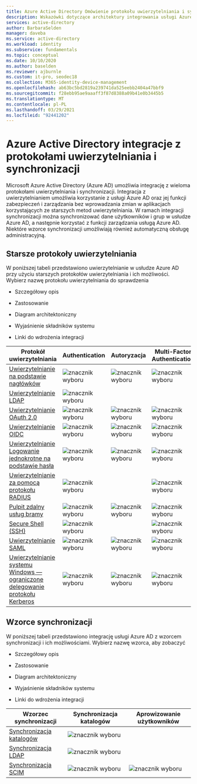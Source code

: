 ```yaml
---
title: Azure Active Directory Omówienie protokołu uwierzytelniania i synchronizacji
description: Wskazówki dotyczące architektury integrowania usługi Azure AD ze starszymi protokołami uwierzytelniania i wzorcami synchronizacji
services: active-directory
author: BarbaraSelden
manager: daveba
ms.service: active-directory
ms.workload: identity
ms.subservice: fundamentals
ms.topic: conceptual
ms.date: 10/10/2020
ms.author: baselden
ms.reviewer: ajburnle
ms.custom: it-pro, seodec18
ms.collection: M365-identity-device-management
ms.openlocfilehash: ab63bc5bd2819a239741da525eebb2404a47bbf9
ms.sourcegitcommit: f28ebb95ae9aaaff3f87d8388a09b41e0b3445b5
ms.translationtype: MT
ms.contentlocale: pl-PL
ms.lasthandoff: 03/29/2021
ms.locfileid: "92441202"
---
```

# <a name="azure-active-directory-integrations-with-authentication-and-synchronization-protocols"></a>Azure Active Directory integracje z protokołami uwierzytelniania i synchronizacji

Microsoft Azure Active Directory (Azure AD) umożliwia integrację z wieloma protokołami uwierzytelniania i synchronizacji. Integracja z uwierzytelnianiem umożliwia korzystanie z usługi Azure AD oraz jej funkcji zabezpieczeń i zarządzania bez wprowadzania zmian w aplikacjach korzystających ze starszych metod uwierzytelniania. W ramach integracji synchronizacji można synchronizować dane użytkowników i grup w usłudze Azure AD, a następnie korzystać z funkcji zarządzania usługą Azure AD. Niektóre wzorce synchronizacji umożliwiają również automatyczną obsługę administracyjną.

## <a name="legacy-authentication-protocols"></a>Starsze protokoły uwierzytelniania

W poniższej tabeli przedstawiono uwierzytelnianie w usłudze Azure AD przy użyciu starszych protokołów uwierzytelniania i ich możliwości. Wybierz nazwę protokołu uwierzytelniania do sprawdzenia

* Szczegółowy opis

* Zastosowanie

* Diagram architektoniczny

* Wyjaśnienie składników systemu

* Linki do wdrożenia integracji

 

| Protokół uwierzytelniania| Authentication| Autoryzacja| Multi-Factor Authentication| Dostęp warunkowy |
| - |- | - | - | - |
| [Uwierzytelnianie na podstawie nagłówków](auth-header-based.md)|![znacznik wyboru](./media/authentication-patterns/check.png)| ![znacznik wyboru](./media/authentication-patterns/check.png)| ![znacznik wyboru](./media/authentication-patterns/check.png)| ![znacznik wyboru](./media/authentication-patterns/check.png) |
| [Uwierzytelnianie LDAP](auth-ldap.md)| ![znacznik wyboru](./media/authentication-patterns/check.png)| | |  |
| [Uwierzytelnianie OAuth 2.0](auth-oauth2.md)| ![znacznik wyboru](./media/authentication-patterns/check.png)| ![znacznik wyboru](./media/authentication-patterns/check.png)| ![znacznik wyboru](./media/authentication-patterns/check.png)| ![znacznik wyboru](./media/authentication-patterns/check.png) |
| [Uwierzytelnianie OIDC](auth-oidc.md)| ![znacznik wyboru](./media/authentication-patterns/check.png)| ![znacznik wyboru](./media/authentication-patterns/check.png)| ![znacznik wyboru](./media/authentication-patterns/check.png)| ![znacznik wyboru](./media/authentication-patterns/check.png) |
| [Uwierzytelnianie Logowanie jednokrotne na podstawie hasła](auth-password-based-sso.md )| ![znacznik wyboru](./media/authentication-patterns/check.png)| ![znacznik wyboru](./media/authentication-patterns/check.png)| ![znacznik wyboru](./media/authentication-patterns/check.png)| ![znacznik wyboru](./media/authentication-patterns/check.png) |
| [Uwierzytelnianie za pomocą protokołu RADIUS]( auth-radius.md)| ![znacznik wyboru](./media/authentication-patterns/check.png)| | ![znacznik wyboru](./media/authentication-patterns/check.png)| ![znacznik wyboru](./media/authentication-patterns/check.png) |
| [Pulpit zdalny usług bramy](auth-remote-desktop-gateway.md)| ![znacznik wyboru](./media/authentication-patterns/check.png)| ![znacznik wyboru](./media/authentication-patterns/check.png)| ![znacznik wyboru](./media/authentication-patterns/check.png)| ![znacznik wyboru](./media/authentication-patterns/check.png) |
| [Secure Shell (SSH)](auth-ssh.md) |  ![znacznik wyboru](./media/authentication-patterns/check.png)| | ![znacznik wyboru](./media/authentication-patterns/check.png)| ![znacznik wyboru](./media/authentication-patterns/check.png) |
| [Uwierzytelnianie SAML](auth-saml.md)| ![znacznik wyboru](./media/authentication-patterns/check.png)| ![znacznik wyboru](./media/authentication-patterns/check.png)| ![znacznik wyboru](./media/authentication-patterns/check.png)| ![znacznik wyboru](./media/authentication-patterns/check.png) |
| [Uwierzytelnianie systemu Windows — ograniczone delegowanie protokołu Kerberos](auth-kcd.md)| ![znacznik wyboru](./media/authentication-patterns/check.png)| ![znacznik wyboru](./media/authentication-patterns/check.png)| ![znacznik wyboru](./media/authentication-patterns/check.png)| ![znacznik wyboru](./media/authentication-patterns/check.png) |


 
## <a name="synchronization-patterns"></a>Wzorce synchronizacji

W poniższej tabeli przedstawiono integrację usługi Azure AD z wzorcem synchronizacji i ich możliwościami. Wybierz nazwę wzorca, aby zobaczyć

* Szczegółowy opis

* Zastosowanie

* Diagram architektoniczny

* Wyjaśnienie składników systemu

* Linki do wdrożenia integracji



| Wzorzec synchronizacji| Synchronizacja katalogów| Aprowizowanie użytkowników |
| - | - | - |
| [Synchronizacja katalogów](sync-directory.md)| ![znacznik wyboru](./media/authentication-patterns/check.png)|  |
| [Synchronizacja LDAP](sync-ldap.md)| ![znacznik wyboru](./media/authentication-patterns/check.png)|  |
| [Synchronizacja SCIM](sync-scim.md)| ![znacznik wyboru](./media/authentication-patterns/check.png)| ![znacznik wyboru](./media/authentication-patterns/check.png) |


